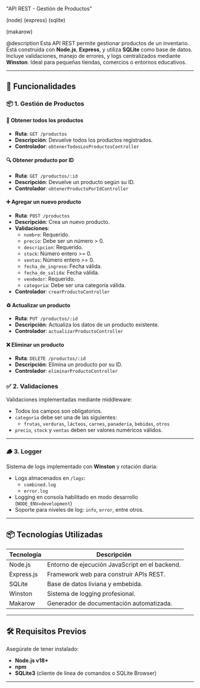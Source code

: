 
"API REST - Gestión de Productos"

(node) 
(express) 
(sqlite) 

(makarow) 

@description
Esta API REST permite gestionar productos de un inventario. Está construida con **Node.js**, **Express**, y utiliza **SQLite** como base de datos. Incluye validaciones, manejo de errores, y logs centralizados mediante **Winston**. Ideal para pequeñas tiendas, comercios o entornos educativos.

---

## 🚀 Funcionalidades

### 📦 1. Gestión de Productos

#### 📄 Obtener todos los productos
- **Ruta**: `GET /productos`
- **Descripción**: Devuelve todos los productos registrados.
- **Controlador**: `obtenerTodosLosProductosController`

#### 🔍 Obtener producto por ID
- **Ruta**: `GET /productos/:id`
- **Descripción**: Devuelve un producto según su ID.
- **Controlador**: `obtenerProductoPorIdController`

#### ➕ Agregar un nuevo producto
- **Ruta**: `POST /productos`
- **Descripción**: Crea un nuevo producto.
- **Validaciones**:
  - `nombre`: Requerido.
  - `precio`: Debe ser un número > 0.
  - `descripcion`: Requerido.
  - `stock`: Número entero >= 0.
  - `ventas`: Número entero >= 0.
  - `fecha_de_ingreso`: Fecha válida.
  - `fecha_de_salida`: Fecha válida.
  - `vendedor`: Requerido.
  - `categoria`: Debe ser una categoría válida.
- **Controlador**: `crearProductoController`

#### ♻️ Actualizar un producto
- **Ruta**: `PUT /productos/:id`
- **Descripción**: Actualiza los datos de un producto existente.
- **Controlador**: `actualizarProductoController`

#### ❌ Eliminar un producto
- **Ruta**: `DELETE /productos/:id`
- **Descripción**: Elimina un producto por su ID.
- **Controlador**: `eliminarProductoController`

 

### ✅ 2. Validaciones

Validaciones implementadas mediante middleware:

- Todos los campos son obligatorios.
- `categoria` debe ser una de las siguientes:
  - `frutas`, `verduras`, `lácteos`, `carnes`, `panadería`, `bebidas`, `otros`
- `precio`, `stock` y `ventas` deben ser valores numéricos válidos.

---

### 🪵 3. Logger

Sistema de logs implementado con **Winston** y rotación diaria:

- Logs almacenados en `/logs`:
  - `combined.log`
  - `error.log`
- Logging en consola habilitado en modo desarrollo (`NODE_ENV=development`)
- Soporte para niveles de log: `info`, `error`, entre otros.

---

## 📦 Tecnologías Utilizadas

| Tecnología   | Descripción                                     |
|--------------|-------------------------------------------------|
| Node.js      | Entorno de ejecución JavaScript en el backend. |
| Express.js   | Framework web para construir APIs REST.         |
| SQLite       | Base de datos liviana y embebida.               |
| Winston      | Sistema de logging profesional.                 |
| Makarow      | Generador de documentación automatizada.        |

---

## 🛠️ Requisitos Previos

Asegúrate de tener instalado:

- **Node.js v18+**
- **npm**
- **SQLite3** (cliente de línea de comandos o SQLite Browser)

---
